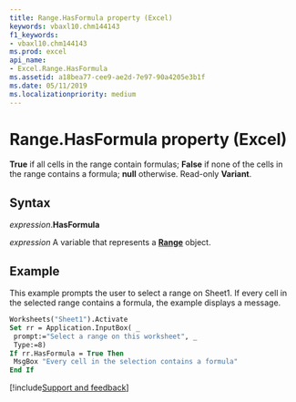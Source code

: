 ```yaml
---
title: Range.HasFormula property (Excel)
keywords: vbaxl10.chm144143
f1_keywords:
- vbaxl10.chm144143
ms.prod: excel
api_name:
- Excel.Range.HasFormula
ms.assetid: a18bea77-cee9-ae2d-7e97-90a4205e3b1f
ms.date: 05/11/2019
ms.localizationpriority: medium
---
```



# Range.HasFormula property (Excel)

**True** if all cells in the range contain formulas; **False** if none of the cells in the range contains a formula; **null** otherwise. Read-only **Variant**.


## Syntax

_expression_.**HasFormula**

_expression_ A variable that represents a **[Range](excel.range(object).md)** object.


## Example

This example prompts the user to select a range on Sheet1. If every cell in the selected range contains a formula, the example displays a message.

```vb
Worksheets("Sheet1").Activate 
Set rr = Application.InputBox( _ 
 prompt:="Select a range on this worksheet", _ 
 Type:=8) 
If rr.HasFormula = True Then 
 MsgBox "Every cell in the selection contains a formula" 
End If
```




[!include[Support and feedback](~/includes/feedback-boilerplate.md)]
